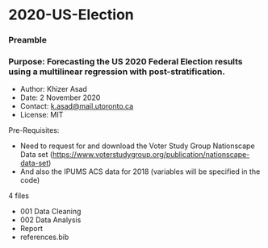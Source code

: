 # 2020-US-Election
### Preamble ###
### Purpose: Forecasting the US 2020 Federal Election results using a multilinear regression with post-stratification.
- Author: Khizer Asad
- Date: 2 November 2020
- Contact: k.asad@mail.utoronto.ca
- License: MIT 

 Pre-Requisites: 
 - Need to request for and download the Voter Study Group Nationscape Data set 
   (https://www.voterstudygroup.org/publication/nationscape-data-set)
 - And also the IPUMS ACS data for 2018 (variables will be specified in the code)

4 files 
- 001 Data Cleaning
- 002 Data Analysis
- Report 
- references.bib
